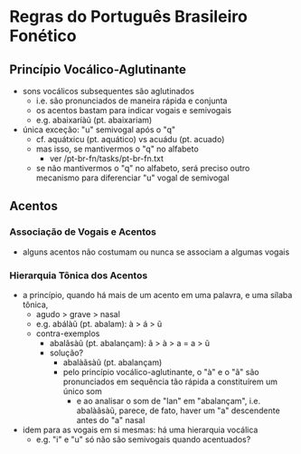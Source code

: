 # Regras do Português Brasileiro Fonético

## Princípio Vocálico-Aglutinante
- sons vocálicos subsequentes são aglutinados
    - i.e. são pronunciados de maneira rápida e conjunta
    - os acentos bastam para indicar vogais e semivogais
    - e.g. abaixaríàũ (pt. abaixariam)
- única exceção: "u" semivogal após o "q"
    - cf. aquátxicu (pt. aquático) vs acuádu (pt. acuado)
    - mas isso, se mantivermos o "q" no alfabeto
        - ver /pt-br-fn/tasks/pt-br-fn.txt
    - se não mantivermos o "q" no alfabeto, será preciso outro mecanismo para diferenciar "u" vogal de semivogal

## Acentos
### Associação de Vogais e Acentos
- alguns acentos não costumam ou nunca se associam a algumas vogais

### Hierarquia Tônica dos Acentos
- a princípio, quando há mais de um acento em uma palavra, e uma sílaba tônica,
    - agudo > grave > nasal
    - e.g. abálàũ (pt. abalam): à > á > ũ
    - contra-exemplos
        - abalãsàũ (pt. abalançam): ã > à > a = a > ũ
        - solução?
            - abalàãsàũ (pt. abalançam)
            - pelo princípio vocálico-aglutinante, o "à" e o "ã" são pronunciados em sequência tão rápida a constituírem um único som
                - e ao analisar o som de "lan" em "abalançam", i.e. abalàãsàũ, parece, de fato, haver um "a" descendente antes do "a" nasal
- idem para as vogais em si mesmas: há uma hierarquia vocálica
    - e.g. "i" e "u" só não são semivogais quando acentuados?